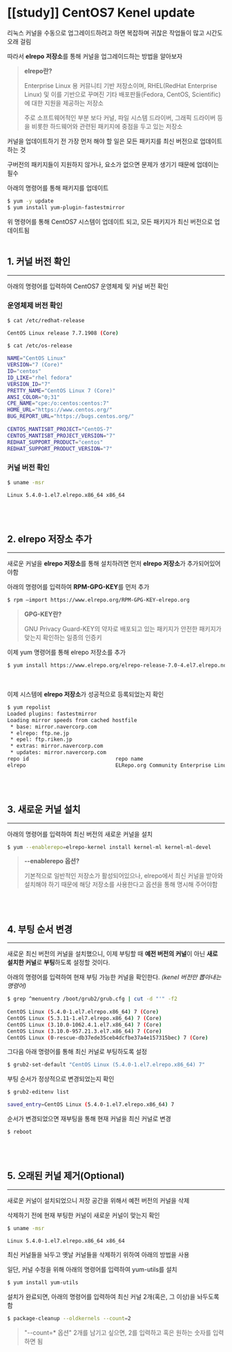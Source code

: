 [[study]]
CentOS7 Kenel update
=======================================

리눅스 커널을 수동으로 업그레이드하려고 하면 복잡하며 귀찮은 작업들이 많고 시간도 오래 걸림

따라서 **elrepo** **저장소**를 통해 커널을 업그레이드하는 방법을 알아보자

> **elrepo란?**
>
> Enterprise Linux 용 커뮤니티 기반 저장소이며, RHEL(RedHat Enterprise Linux) 및 이를 기반으로 꾸며진 기타 배포판들(Fedora, CentOS, Scientific)에 대한 지원을 제공하는 저장소  
 > 
> 주로 소프트웨어적인 부분 보다 커널, 파일 시스템 드라이버, 그래픽 드라이버 등을 비롯한 하드웨어와 관련된 패키지에 중점을 두고 있는 저장소

커널을 업데이트하기 전 가장 먼저 해야 할 일은 모든 패키지를 최신 버전으로 업데이트하는 것

구버전의 패키지들이 지원하지 않거나, 요소가 없으면 문제가 생기기 때문에 업데이는 필수

아래의 명령어를 통해 패키지를 업데이트

```bash
$ yum -y update
$ yum install yum-plugin-fastestmirror
```

위 명령어를 통해 CentOS7 시스템이 업데이트 되고, 모든 패키지가 최신 버전으로 업데이트됨
<br></br>

## 1. 커널 버전 확인
-----------------------

아래의 명령어를 입력하여 CentOS7 운영체제 및 커널 버전 확인

### 운영체제 버전 확인
```bash
$ cat /etc/redhat-release

CentOS Linux release 7.7.1908 (Core)
```

```bash
$ cat /etc/os-release
 
NAME="CentOS Linux"
VERSION="7 (Core)"
ID="centos"
ID_LIKE="rhel fedora"
VERSION_ID="7"
PRETTY_NAME="CentOS Linux 7 (Core)"
ANSI_COLOR="0;31"
CPE_NAME="cpe:/o:centos:centos:7"
HOME_URL="https://www.centos.org/"
BUG_REPORT_URL="https://bugs.centos.org/"
 
CENTOS_MANTISBT_PROJECT="CentOS-7"
CENTOS_MANTISBT_PROJECT_VERSION="7"
REDHAT_SUPPORT_PRODUCT="centos"
REDHAT_SUPPORT_PRODUCT_VERSION="7"
```


### 커널 버전 확인
```bash
$ uname -msr

Linux 5.4.0-1.el7.elrepo.x86_64 x86_64
```

<br></br>
## 2. elrepo 저장소 추가
------------------------------------------
새로운 커널을 **elrepo 저장소**를 통해 설치하려면 먼저 **elrepo 저장소**가 추가되어있어야함

아래의 명령어를 입력하여 **RPM-GPG-KEY**를 먼저 추가
```bash
$ rpm —import https://www.elrepo.org/RPM-GPG-KEY-elrepo.org
```
> **GPG-KEY란?**
>
> GNU Privacy Guard-KEY의 약자로 배포되고 있는 패키지가 안전한 패키지가 맞는지 확인하는 일종의 인증키

이제 yum 명령어를 통해 elrepo 저장소를 추가

```bash
$ yum install https://www.elrepo.org/elrepo-release-7.0-4.el7.elrepo.noarch.rpm
```
<br></br>
이제 시스템에 **elrepo 저장소**가 성공적으로 등록되었는지 확인

```bash
$ yum repolist
Loaded plugins: fastestmirror
Loading mirror speeds from cached hostfile
 * base: mirror.navercorp.com
 * elrepo: ftp.ne.jp
 * epel: ftp.riken.jp
 * extras: mirror.navercorp.com
 * updates: mirror.navercorp.com
repo id                            repo name                                                              status                                   base/7/x86_64                      CentOS-7 - Base                                                        10,072      
elrepo                             ELRepo.org Community Enterprise Linux Repository - el7                    150           epel/x86_64                        Extra Packages for Enterprise Linux 7 - x86_64                         13,758        extras/7/x86_64                    CentOS-7 - Extras                                                         512    updates/7/x86_64                   CentOS-7 - Updates                                                      4,135       repolist: 28,627
```
<br></br>

## 3. 새로운 커널 설치
-----------------------
아래의 명령어를 입력하여 최신 버전의 새로운 커널을 설치
```bash
$ yum --enablerepo=elrepo-kernel install kernel-ml kernel-ml-devel
```
> **--enablerepo 옵션?**
>
> 기본적으로 일반적인 저장소가 활성되어있으나, elrepo에서 최신 커널을 받아와 설치해야 하기 때문에 해당 저장소를 사용한다고 옵션을 통해 명시해 주어야함

<br>
</br>

## 4. 부팅 순서 변경
---------------------
새로운 최신 버전의 커널을 설치했으니, 이제 부팅할 때 **예전 버전의 커널**이 아닌 **새로 설치한 커널**로 **부팅**하도록 설정할 것이다.

아래의 명령어를 입력하여 현재 부팅 가능한 커널을 확인한다. *(kenel 버전만 뽑아내는 명령어)*

```bash
$ grep ^menuentry /boot/grub2/grub.cfg | cut -d "'" -f2
 
CentOS Linux (5.4.0-1.el7.elrepo.x86_64) 7 (Core)
CentOS Linux (5.3.11-1.el7.elrepo.x86_64) 7 (Core)
CentOS Linux (3.10.0-1062.4.1.el7.x86_64) 7 (Core)
CentOS Linux (3.10.0-957.21.3.el7.x86_64) 7 (Core)
CentOS Linux (0-rescue-db37ede35ceb4dcfbe37a4e157315bec) 7 (Core)

```

그다음 아래 명령어를 통해 최신 커널로 부팅하도록 설정

```bash
$ grub2-set-default "CentOS Linux (5.4.0-1.el7.elrepo.x86_64) 7"
```

부팅 순서가 정상적으로 변경되었는지 확인

```bash
$ grub2-editenv list

saved_entry=CentOS Linux (5.4.0-1.el7.elrepo.x86_64) 7
```

순서가 변경되었으면 재부팅을 통해 현재 커널을 최신 커널로 변경

```bash
$ reboot
```

<br></br>
## 5. 오래된 커널 제거(Optional)
---------------------------------------------
새로운 커널이 설치되었으니 저장 공간을 위해서 예전 버전의 커널을 삭제

삭제하기 전에 현재 부팅한 커널이 새로운 커널이 맞는지 확인

```bash
$ uname -msr

Linux 5.4.0-1.el7.elrepo.x86_64 x86_64
```

최신 커널들을 놔두고 옛날 커널들을 삭제하기 위하여 아래의 방법을 사용

일단, 커널 수정을 위해 아래의 명령어를 입력하여 yum-utils를 설치

```bash
$ yum install yum-utils
```

설치가 완료되면, 아래의 명령어를 입력하여 최신 커널 2개(혹은, 그 이상)을 놔두도록 함

```bash
$ package-cleanup --oldkernels --count=2
```
> "--count=* 옵션"
> 2개를 남기고 싶으면, 2를 입력하고 혹은 원하는 숫자를 입력하면 됨
